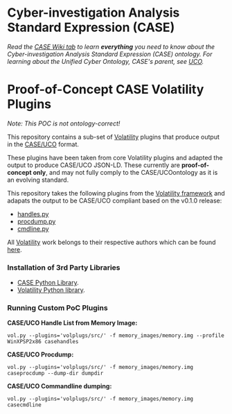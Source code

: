 # Cyber-investigation Analysis Standard Expression (CASE)

_Read the [CASE Wiki tab](https://github.com/ucoProject/CASE/wiki) to learn **everything** you need to know about the Cyber-investigation Analysis Standard Expression (CASE) ontology._
_For learning about the Unified Cyber Ontology, CASE's parent, see [UCO](https://github.com/ucoProject/UCO)._

# Proof-of-Concept CASE Volatility Plugins

*Note: This POC is not ontology-correct!*

This repository contains a sub-set of [Volatility](https://github.com/volatilityfoundation/volatility/)
plugins that produce output in the [CASE/UCO](https://github.com/ucoproject/) format.

These plugins have been taken from core Volatility plugins and adapted
the output to produce CASE/UCO JSON-LD. These currently are **proof-of-concept
only**, and may not fully comply to the CASE/UCOontology as it is an evolving standard.

This repository takes the following plugins from the [Volatility framework](https://github.com/volatilityfoundation/volatility/)
and adapats the output to be CASE/UCO compliant based on the v0.1.0 release:

* [handles.py](https://github.com/volatilityfoundation/volatility/blob/master/volatility/plugins/handles.py)
* [procdump.py](https://github.com/volatilityfoundation/volatility/blob/master/volatility/plugins/procdump.py)
* [cmdline.py](https://github.com/volatilityfoundation/volatility/blob/master/volatility/plugins/cmdline.py)


All [Volatility](https://github.com/volatilityfoundation/volatility/) work belongs to their respective authors which can be found [here](https://github.com/volatilityfoundation/volatility/blob/master/AUTHORS.txt).


### Installation  of 3rd Party Libraries
* [CASE Python Library](https://github.com/ucoProject/CASE-Python-API).
* [Volatility Python library](https://github.com/volatilityfoundation/volatility/wiki/Installation).


### Running Custom PoC Plugins


**CASE/UCO Handle List from Memory Image:**
```
vol.py --plugins='volplugs/src/' -f memory_images/memory.img --profile WinXPSP2x86 casehandles
```

**CASE/UCO Procdump:**
```
vol.py --plugins='volplugs/src/' -f memory_images/memory.img caseprocdump --dump-dir dumpdir
```

**CASE/UCO Commandline dumping:**
```
vol.py --plugins='volplugs/src/' -f memory_images/memory.img casecmdline
```
